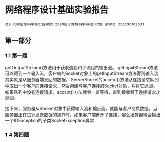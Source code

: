 # 网络程序设计基础实验报告
```
兰州大学信息科学与工程学院 2020级计算机科学与技术2班 徐宇奇 320190902531 
```
## 第一部分
### 1.1 第一题

getOutputStream()方法用于获取流程和子流程的输出流。
getInputStream方法可以得到一个输入流，客户端的Socket对象上的getInputStream方法得到输入流其实就是从服务器端发回的数据。
ServerSocket的accept()方法从连接请求队列中取出一个客户的连接请求，然后创建与客户连接的Socket对象，并将它返回。如果队列中没有连接请求，accept()方法就会一直等待，直到接收到了连接请求才返回。

接下来，服务器从Socket对象中获得输入流和输出流，就能与客户交换数据。当服务器正在进行发送数据的操作时，如果客户端断开了连接，那么服务器端会抛出一个IOException的子类SocketException异常
### 1.4 第四题
